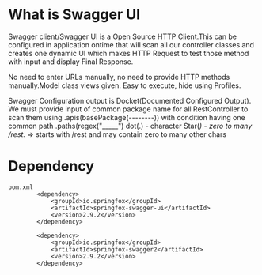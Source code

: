 # What is Swagger UI
Swagger client/Swagger UI is a Open Source HTTP Client.This can be configured in application ontime that will scan all our controller classes and creates one dynamic UI which makes HTTP Request to test those method with input and display Final Response.

No need to enter URLs manually, no need to provide HTTP methods manually.Model class views given. Easy to execute, hide using Profiles.

Swagger Configuration output is Docket(Documented Configured Output).
We must provide input of common package name for all RestController to scan them using
.apis(basePackage(--------))
with condition having one common path 
.paths(regex("_____")
dot(.) - character  Star(*) - zero to many
/rest.* => starts with /rest and may contain zero to many other chars

# Dependency
```
pom.xml
		<dependency>
			<groupId>io.springfox</groupId>
			<artifactId>springfox-swagger-ui</artifactId>
			<version>2.9.2</version>
		</dependency>

		<dependency>
			<groupId>io.springfox</groupId>
			<artifactId>springfox-swagger2</artifactId>
			<version>2.9.2</version>
		</dependency>
```
